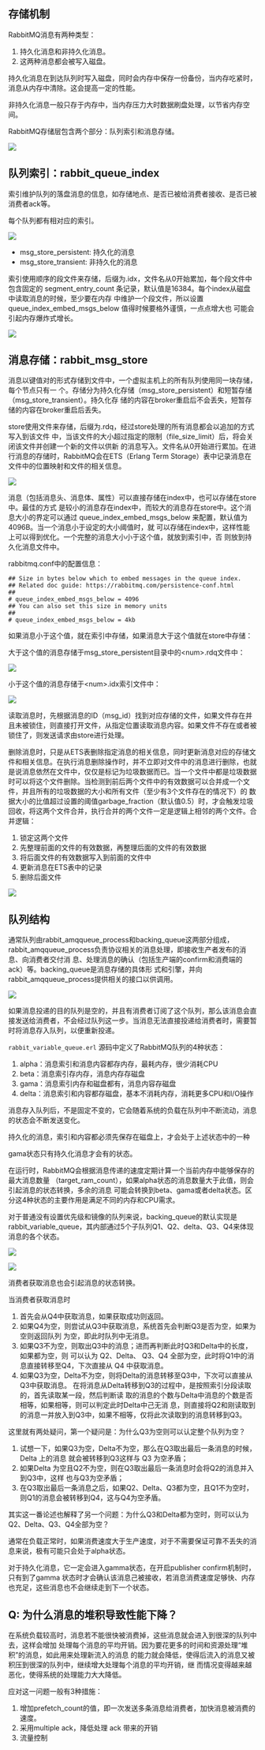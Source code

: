## 存储机制
RabbitMQ消息有两种类型：
1. 持久化消息和非持久化消息。
2. 这两种消息都会被写入磁盘。

持久化消息在到达队列时写入磁盘，同时会内存中保存一份备份，当内存吃紧时，消息从内存中清除。这会提高一定的性能。

非持久化消息一般只存于内存中，当内存压力大时数据刷盘处理，以节省内存空间。

RabbitMQ存储层包含两个部分：队列索引和消息存储。

![](imgs/screenshot-20220211-161741.png)

## 队列索引：rabbit_queue_index
索引维护队列的落盘消息的信息，如存储地点、是否已被给消费者接收、是否已被消费者ack等。

每个队列都有相对应的索引。

![](imgs/screenshot-20220211-161929.png)

- msg_store_persistent: 持久化的消息
- msg_store_transient: 非持久化的消息

索引使用顺序的段文件来存储，后缀为.idx，文件名从0开始累加，每个段文件中包含固定的
segment_entry_count 条记录，默认值是16384。每个index从磁盘中读取消息的时候，至少要在内存
中维护一个段文件，所以设置 queue_index_embed_msgs_below 值得时候要格外谨慎，一点点增大也
可能会引起内存爆炸式增长。

![](imgs/30df866a-08e6-4556-ba40-381bc6fe08e6.png)

## 消息存储：rabbit_msg_store

消息以键值对的形式存储到文件中，一个虚拟主机上的所有队列使用同一块存储，每个节点只有一
个。存储分为持久化存储（msg_store_persistent）和短暂存储（msg_store_transient）。持久化存
储的内容在broker重启后不会丢失，短暂存储的内容在broker重启后丢失。

store使用文件来存储，后缀为.rdq，经过store处理的所有消息都会以追加的方式写入到该文件
中，当该文件的大小超过指定的限制（file_size_limit）后，将会关闭该文件并创建一个新的文件以供新
的消息写入。文件名从0开始进行累加。在进行消息的存储时，RabbitMQ会在ETS（Erlang Term
Storage）表中记录消息在文件中的位置映射和文件的相关信息。

![](imgs/05df54d8-b2ae-458d-a328-dd1131e75283.png)

消息（包括消息头、消息体、属性）可以直接存储在index中，也可以存储在store中。最佳的方式
是较小的消息存在index中，而较大的消息存在store中。这个消息大小的界定可以通过
queue_index_embed_msgs_below 来配置，默认值为4096B。当一个消息小于设定的大小阈值时，就
可以存储在index中，这样性能上可以得到优化。一个完整的消息大小小于这个值，就放到索引中，否
则放到持久化消息文件中。

rabbitmq.conf中的配置信息：

```
## Size in bytes below which to embed messages in the queue index.
## Related doc guide: https://rabbitmq.com/persistence-conf.html
##
# queue_index_embed_msgs_below = 4096
## You can also set this size in memory units
##
# queue_index_embed_msgs_below = 4kb
```

如果消息小于这个值，就在索引中存储，如果消息大于这个值就在store中存储：

大于这个值的消息存储于msg_store_persistent目录中的\<num\>.rdq文件中：

![](imgs/screenshot-20220211-162515.png)

小于这个值的消息存储于\<num\>.idx索引文件中：

![](imgs/screenshot-20220211-162603.png)

读取消息时，先根据消息的ID（msg_id）找到对应存储的文件，如果文件存在并且未被锁住，则直接打开文件，从指定位置读取消息内容。如果文件不存在或者被锁住了，则发送请求由store进行处理。

删除消息时，只是从ETS表删除指定消息的相关信息，同时更新消息对应的存储文件和相关信息。在执行消息删除操作时，并不立即对文件中的消息进行删除，也就是说消息依然在文件中，仅仅是标记为垃圾数据而已。当一个文件中都是垃圾数据时可以将这个文件删除。当检测到前后两个文件中的有效数据可以合并成一个文件，并且所有的垃圾数据的大小和所有文件（至少有3个文件存在的情况下）的
数据大小的比值超过设置的阈值garbage_fraction（默认值0.5）时，才会触发垃圾回收，将这两个文件合并，执行合并的两个文件一定是逻辑上相邻的两个文件。合并逻辑：
1. 锁定这两个文件
2. 先整理前面的文件的有效数据，再整理后面的文件的有效数据
3. 将后面文件的有效数据写入到前面的文件中
4. 更新消息在ETS表中的记录
5. 删除后面文件

![](imgs/screenshot-20220211-162804.png)

## 队列结构
通常队列由rabbit_amqqueue_process和backing_queue这两部分组成，
rabbit_amqqueue_process负责协议相关的消息处理，即接收生产者发布的消息、向消费者交付消
息、处理消息的确认（包括生产端的confirm和消费端的ack）等。backing_queue是消息存储的具体形
式和引擎，并向rabbit_amqqueue_process提供相关的接口以供调用。

![](imgs/screenshot-20220211-162950.png)

如果消息投递的目的队列是空的，并且有消费者订阅了这个队列，那么该消息会直接发送给消费者，不会经过队列这一步。当消息无法直接投递给消费者时，需要暂时将消息存入队列，以便重新投递。

`rabbit_variable_queue.erl` 源码中定义了RabbitMQ队列的4种状态：
1. alpha：消息索引和消息内容都存内存，最耗内存，很少消耗CPU
2. beta：消息索引存内存，消息内存存磁盘
3. gama：消息索引内存和磁盘都有，消息内容存磁盘
4. delta：消息索引和内容都存磁盘，基本不消耗内存，消耗更多CPU和I/O操作

消息存入队列后，不是固定不变的，它会随着系统的负载在队列中不断流动，消息的状态会不断发送变化。

持久化的消息，索引和内容都必须先保存在磁盘上，才会处于上述状态中的一种

gama状态只有持久化消息才会有的状态。

在运行时，RabbitMQ会根据消息传递的速度定期计算一个当前内存中能够保存的最大消息数量
（target_ram_count），如果alpha状态的消息数量大于此值，则会引起消息的状态转换，多余的消息
可能会转换到beta、gama或者delta状态。区分这4种状态的主要作用是满足不同的内存和CPU需求。

对于普通没有设置优先级和镜像的队列来说，backing_queue的默认实现是
rabbit_variable_queue，其内部通过5个子队列Q1、Q2、delta、Q3、Q4来体现消息的各个状态。

![](imgs/screenshot-20220211-163311.png)

![](imgs/screenshot-20220211-163347.png)

消费者获取消息也会引起消息的状态转换。

当消费者获取消息时

1. 首先会从Q4中获取消息，如果获取成功则返回。
2. 如果Q4为空，则尝试从Q3中获取消息，系统首先会判断Q3是否为空，如果为空则返回队列
为空，即此时队列中无消息。
3. 如果Q3不为空，则取出Q3中的消息；进而再判断此时Q3和Delta中的长度，如果都为空，则
可以认为 Q2、Delta、 Q3、Q4 全部为空，此时将Q1中的消息直接转移至Q4，下次直接从
Q4 中获取消息。
4. 如果Q3为空，Delta不为空，则将Delta的消息转移至Q3中，下次可以直接从Q3中获取消息。
在将消息从Delta转移到Q3的过程中，是按照索引分段读取的，首先读取某一段，然后判断读
取的消息的个数与Delta中消息的个数是否相等，如果相等，则可以判定此时Delta中己无消
息，则直接将Q2和刚读取到的消息一并放入到Q3中，如果不相等，仅将此次读取到的消息转移到Q3。

这里就有两处疑问，第一个疑问是：为什么Q3为空则可以认定整个队列为空？

1. 试想一下，如果Q3为空，Delta不为空，那么在Q3取出最后一条消息的时候，Delta 上的消息
就会被转移到Q3这样与 Q3 为空矛盾；
2. 如果Delta 为空且Q2不为空，则在Q3取出最后一条消息时会将Q2的消息并入到Q3中，这样
也与Q3为空矛盾；
3. 在Q3取出最后一条消息之后，如果Q2、Delta、Q3都为空，且Q1不为空时，则Q1的消息会被转移到Q4，这与Q4为空矛盾。

其实这一番论述也解释了另一个问题：为什么Q3和Delta都为空时，则可以认为 Q2、Delta、Q3、Q4全部为空？

通常在负载正常时，如果消费速度大于生产速度，对于不需要保证可靠不丢失的消息来说，极有可能只会处于alpha状态。

对于持久化消息，它一定会进入gamma状态，在开启publisher confirm机制时，只有到了gamma 状态时才会确认该消息己被接收，若消息消费速度足够快、内存也充足，这些消息也不会继续走到下一个状态。

## Q: 为什么消息的堆积导致性能下降？

在系统负载较高时，消息若不能很快被消费掉，这些消息就会进入到很深的队列中去，这样会增加
处理每个消息的平均开销。因为要花更多的时间和资源处理“堆积”的消息，如此用来处理新流入的消息
的能力就会降低，使得后流入的消息又被积压到很深的队列中，继续增大处理每个消息的平均开销，继
而情况变得越来越恶化，使得系统的处理能力大大降低。

应对这一问题一般有3种措施：

1. 增加prefetch_count的值，即一次发送多条消息给消费者，加快消息被消费的速度。
2. 采用multiple ack，降低处理 ack 带来的开销
3. 流量控制